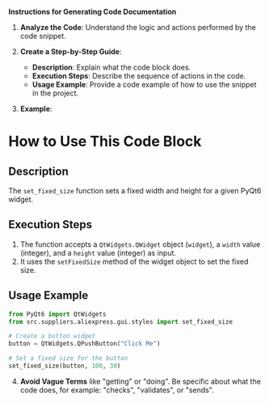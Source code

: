 **Instructions for Generating Code Documentation**

1. **Analyze the Code**: Understand the logic and actions performed by the code snippet.

2. **Create a Step-by-Step Guide**:
    - **Description**: Explain what the code block does.
    - **Execution Steps**: Describe the sequence of actions in the code.
    - **Usage Example**: Provide a code example of how to use the snippet in the project.

3. **Example**:

How to Use This Code Block
=========================================================================================

Description
-------------------------
The `set_fixed_size` function sets a fixed width and height for a given PyQt6 widget. 

Execution Steps
-------------------------
1. The function accepts a `QtWidgets.QWidget` object (`widget`), a `width` value (integer), and a `height` value (integer) as input.
2. It uses the `setFixedSize` method of the widget object to set the fixed size.

Usage Example
-------------------------

```python
from PyQt6 import QtWidgets
from src.suppliers.aliexpress.gui.styles import set_fixed_size

# Create a button widget
button = QtWidgets.QPushButton("Click Me")

# Set a fixed size for the button
set_fixed_size(button, 100, 30)
```

4. **Avoid Vague Terms** like "getting" or "doing". Be specific about what the code does, for example: "checks", "validates", or "sends".